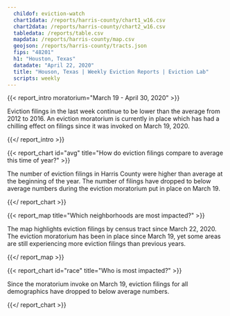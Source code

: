 ```yaml
---
  childof: eviction-watch
  chart1data: /reports/harris-county/chart1_w16.csv
  chart2data: /reports/harris-county/chart2_w16.csv
  tabledata: /reports/table.csv
  mapdata: /reports/harris-county/map.csv
  geojson: /reports/harris-county/tracts.json
  fips: "48201"
  h1: "Houston, Texas"
  datadate: "April 22, 2020"
  title: "Houson, Texas | Weekly Eviction Reports | Eviction Lab"
  scripts: weekly
---
```


{{< report_intro moratorium="March 19 - April 30, 2020" >}}

Eviction filings in the last week continue to be lower than the average from 2012 to 2016. An eviction moratorium is currently in place which has had a chilling effect on filings since it was invoked on March 19, 2020.

{{</ report_intro >}}

{{< report_chart id="avg" title="How do eviction filings compare to average this time of year?" >}}

The number of eviction filings in Harris County were higher than average at the beginning of the year. The number of filings have dropped to below average numbers during the eviction moratorium put in place on March 19.

{{</ report_chart >}}

{{< report_map title="Which neighborhoods are most impacted?" >}}

The map highlights eviction filings by census tract since March 22, 2020.  The eviction moratorium has been in place since March 19, yet some areas are still experiencing more eviction filings than previous years.

{{</ report_map >}}

{{< report_chart id="race" title="Who is most impacted?" >}}

Since the moratorium invoke on March 19, eviction filings for all demographics have dropped to below average numbers. 

{{</ report_chart >}}